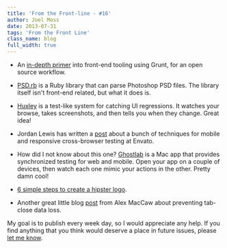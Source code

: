 ```yaml
---
title: 'From the Front-line - #16'
author: Joel Moss
date: 2013-07-31
tags: 'From the Front Line'
class_name: blog
full_width: true
---
```


 - An [in-depth primer](http://tech.pro/tutorial/1456/a-primer-into-front-end-tooling-gruntjs-for-an-open-source-workflow) into front-end tooling using Grunt, for an open source workflow.

 - [PSD.rb](https://github.com/layervault/psd.rb) is a Ruby library that can parse Photoshop PSD files. The library itself isn't front-end related, but what it does is.

 - [Huxley](https://github.com/facebook/huxley) is a test-like system for catching UI regressions. It watches your browse, takes screenshots, and then tells you when they change. Great idea!

 - Jordan Lewis has written a [post](http://webuild.envato.com/blog/techniques-for-mobile-and-responsive-cross-browser-testing/) about a bunch of techniques for mobile and responsive cross-browser testing at Envato.

 - How did I not know about this one? [Ghostlab](http://vanamco.com/ghostlab/) is a Mac app that provides synchronized testing for web and mobile. Open your app on a couple of devices, then watch each one mimic your actions in the other. Pretty damn cool!

 - [6 simple steps to create a hipster logo](http://hipsterlogo.com/).

 - Another great little blog [post](http://blog.alexmaccaw.com/jswebapps-onbeforeunload) from Alex MacCaw about preventing tab-close data loss.

My goal is to publish every week day, so I would appreciate any help. If you find anything that you think would deserve a place in future issues, please [let me know](mailto:jmoss@codio.com).